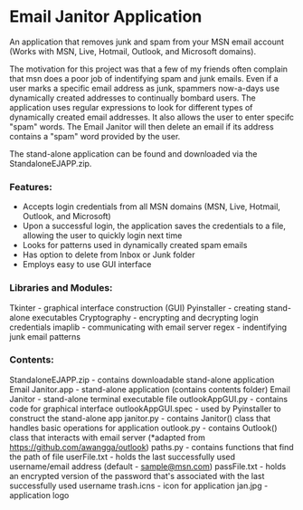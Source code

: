 # Email Janitor Application
An application that removes junk and spam from your MSN email account (Works with MSN, Live, Hotmail, Outlook, and Microsoft domains). 

The motivation for this project was that a few of my friends often complain that msn does a poor job of indentifying 
spam and junk emails. Even if a user marks a specific email address as junk, spammers now-a-days use dynamically created addresses to 
continually bombard users. The application uses regular expressions to look for different types of dynamically created email addresses.
It also allows the user to enter specifc "spam" words. The Email Janitor will then delete an email if its address contains a "spam"
word provided by the user. 

The stand-alone application can be found and downloaded via the StandaloneEJAPP.zip.

### Features:
  - Accepts login credentials from all MSN domains (MSN, Live, Hotmail, Outlook, and Microsoft)
  - Upon a successful login, the application saves the credentials to a file, allowing the user to quickly login next time
  - Looks for patterns used in dynamically created spam emails
  - Has option to delete from Inbox or Junk folder
  - Employs easy to use GUI interface

### Libraries and Modules:
  Tkinter       - graphical interface construction (GUI)
  Pyinstaller   - creating stand-alone executables
  Cryptography  - encrypting and decrypting login credentials 
  imaplib       - communicating with email server
  regex         - indentifying junk email patterns
  
### Contents:
  StandaloneEJAPP.zip   - contains downloadable stand-alone application
  Email Janitor.app     - stand-alone application (contains contents folder)
  Email Janitor         - stand-alone terminal executable file 
  outlookAppGUI.py      - contains code for graphical interface
  outlookAppGUI.spec    - used by Pyinstaller to construct the stand-alone app 
  janitor.py            - contains Janitor() class that handles basic operations for application
  outlook.py            - contains Outlook() class that interacts with email server (*adapted from https://github.com/awangga/outlook)
  paths.py              - contains functions that find the path of file 
  userFile.txt          - holds the last successfully used username/email address (default - sample@msn.com) 
  passFile.txt          - holds an encrypted version of the password that's associated with the last successfully used username
  trash.icns            - icon for application
  jan.jpg               - application logo







